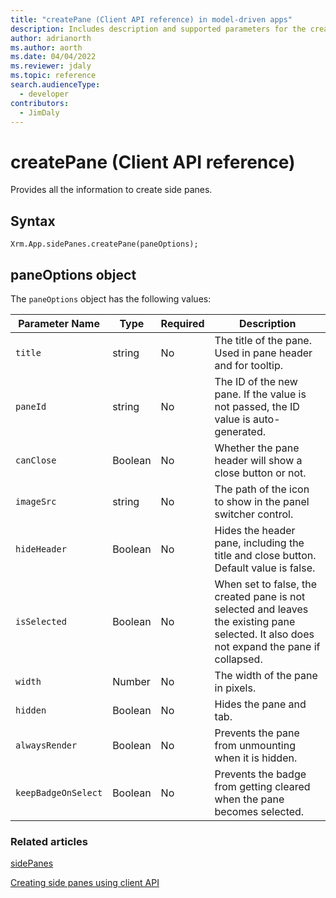 ```yaml
---
title: "createPane (Client API reference) in model-driven apps"
description: Includes description and supported parameters for the createPane method.
author: adrianorth
ms.author: aorth
ms.date: 04/04/2022
ms.reviewer: jdaly
ms.topic: reference
search.audienceType: 
  - developer
contributors:
  - JimDaly
---
```

# createPane (Client API reference)

Provides all the information to create side panes.

## Syntax

`Xrm.App.sidePanes.createPane(paneOptions);`

## paneOptions object

The `paneOptions` object has the following values:

|Parameter Name| Type| Required|Description|
|-------------|------|---------|------------|
|`title`|string|No|The title of the pane. Used in pane header and for tooltip.|
|`paneId`|string|No| The ID of the new pane. If the value is not passed, the ID value is auto-generated.|
|`canClose`|Boolean|No| Whether the pane header will show a close button or not.|
|`imageSrc`|string|No| The path of the icon to show in the panel switcher control.|
|`hideHeader`|Boolean|No| Hides the header pane, including the title and close button. Default value is false.|
|`isSelected`|Boolean|No| When set to false, the created pane is not selected and leaves the existing pane selected. It also does not expand the pane if collapsed.|
|`width`|Number|No| The width of the pane in pixels.|
|`hidden`|Boolean|No| Hides the pane and tab.|
|`alwaysRender`|Boolean| No|Prevents the pane from unmounting when it is hidden.|
|`keepBadgeOnSelect`|Boolean|No| Prevents the badge from getting cleared when the pane becomes selected.|


### Related articles

[sidePanes](../../xrm-app-sidepanes.md)

[Creating side panes using client API](../../../create-app-side-panes.md)
